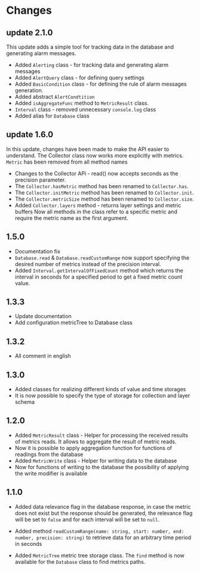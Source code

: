 Changes
=======

update 2.1.0
--------------------------
This update adds a simple tool for tracking data in the database and generating alarm messages.

 * Added `Alerting` class - for tracking data and generating alarm messages
 * Added `AlertQuery` class - for defining query settings
 * Added `BasicCondition` class - for defining the rule of alarm messages generation.
 * Added abstract `AlertCondtition` 
 * Added `isAggregateFunc` method to `MetricResult` class.
 * `Interval` class - removed unnecessary `console.log` class
 * Added alias for `Database` class

update 1.6.0
--------------------------
In this update, changes have been made to make the API easier to understand. The Collector class now works more explicitly with metrics. `Metric` has been removed from all method names

 - Changes to the Collector APi - read() now accepts seconds as the precision parameter.
 - The `Collector.hasMetric` method has been renamed to `Collector.has`.
 - The `Collector.initMetric` method has been renamed to `Collector.init`.
 - The `Collector.metricSize` method has been renamed to `Collector.size`.
 - Added `Collector.layers` method - returns layer settings and metric buffers
Now all methods in the class refer to a specific metric and require the metric name as the first argument.

1.5.0
--------------------------
 - Documentation fix
 - `Database.read` & `Database.readCustomRange` now support specifying the desired number of metrics instead of the precision interval.
 - Added `Interval.getIntervalOfFixedCount` method which returns the interval in seconds for a specified period to get a fixed metric count value.

1.3.3
-----
- Update documentation
- Add configuration metricTree to Database class

1.3.2
------
- All comment in english

1.3.0
-------
- Added classes for realizing different kinds of value and time storages
- It is now possible to specify the type of storage for collection and layer schema

1.2.0
-----

 - Added `MetricResult` class - Helper for processing the received results of metrics reads. It allows to aggregate the result of metric reads.
 - Now it is possible to apply aggregation function for functions of readings from the database
 - Added `MetricWrite` class - Helper for writing data to the database
 - Now for functions of writing to the database the possibility of applying the write modifier is available

 1.1.0
-----

 - Added data relevance flag in the database response, in case the metric does not exist but the response should be generated, the relevance flag will be set to `false` and for each interval will be set to `null`.

 - Added method `readCustomRange(name: string, start: number, end: number, precision: string)` to retrieve data for an arbitrary time period in seconds

 - Added `MetricTree` metric tree storage class. The `find` method is now available for the `Database` class to find metrics paths.
